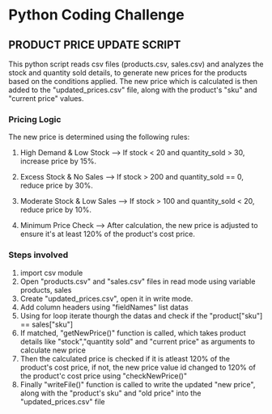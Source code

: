# Python Coding Challenge

## PRODUCT PRICE UPDATE SCRIPT

This python script reads csv files (products.csv, sales.csv) and analyzes the stock and quantity sold details, to generate new prices for the products based on the conditions applied.
The new price which is calculated is then added to the "updated_prices.csv" file, along with the product's "sku" and "current price" values.

### Pricing Logic
The new price is determined using the following rules:

1. High Demand & Low Stock -->
If stock < 20 and quantity_sold > 30, increase price by 15%.

2. Excess Stock & No Sales -->
If stock > 200 and quantity_sold == 0, reduce price by 30%.

3. Moderate Stock & Low Sales -->
If stock > 100 and quantity_sold < 20, reduce price by 10%.

4. Minimum Price Check -->
After calculation, the new price is adjusted to ensure it's at least 120% of the product's cost price.

### Steps involved
 
1. import csv module
2. Open "products.csv" and "sales.csv" files in read mode using variable products, sales
3. Create "updated_prices.csv", open it in write mode.
4. Add column headers using "fieldNames" list datas
5. Using for loop iterate thourgh the datas and check if the "product["sku"] == sales["sku"]
6. If matched, "getNewPrice()" function is called, which takes product details like "stock","quantity sold" and "current price" as arguments to calculate new price
7. Then the calculated price is checked if it is atleast 120% of the product's cost price, if not, the new price value id changed to 120% of the product'c cost price using "checkNewPrice()"
8. Finally "writeFile()" function is called to write the updated "new price", along with the "product's sku" and "old price" into the "updated_prices.csv" file
